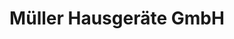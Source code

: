 ---
title: "Müller Hausgeräte GmbH"
url: /bretten/mueller-hausgeraete-gmbh/
shop: Haushaltsgeräte
---